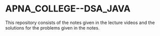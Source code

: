# APNA_COLLEGE--DSA_JAVA
This repository consists of the notes given in the lecture videos and the solutions for the problems given in the notes.
